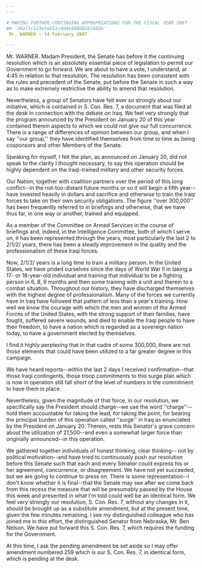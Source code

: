 ```yaml
---
---

# MAKING FURTHER CONTINUING APPROPRIATIONS FOR THE FISCAL YEAR 2007
## `20af3c123e3a651cdd4e400d8167483b`
`Mr. WARNER — 14 February 2007`

---
```



Mr. WARNER. Madam President, the Senate has before it the continuing 
resolution which is an absolutely essential piece of legislation to 
permit our Government to go forward. We are about to have a vote, I 
understand, at 4:45 in relation to that resolution. The resolution has 
been consistent with the rules and precedent of the Senate, put before 
the Senate in such a way as to make extremely restrictive the ability 
to amend that resolution.

Nevertheless, a group of Senators have felt ever so strongly about 
our initiative, which is contained in S. Con. Res. 7, a document that 
was filed at the desk in connection with the debate on Iraq. We feel 
very strongly that the program announced by the President on January 20 
of this year contained therein aspects to which we could not give our 
full concurrence. There is a range of differences of opinion between 
our group, and when I say ''our group,'' they have identified 
themselves from time to time as being cosponsors and other Members of 
the Senate.



Speaking for myself, I felt the plan, as announced on January 20, did 
not speak to the clarity I thought necessary, to say this operation 
should be highly dependent on the Iraqi-trained military and other 
security forces.

Our Nation, together with coalition partners over the period of this 
long conflict--in the not-too-distant future months or so it will begin 
a fifth year--have invested heavily in dollars and sacrifice and 
otherwise to train the Iraqi forces to take on their own security 
obligations. The figure ''over 300,000'' has been frequently referred 
to in briefings and otherwise, that we have thus far, in one way or 
another, trained and equipped.

As a member of the Committee on Armed Services in the course of 
briefings and, indeed, in the Intelligence Committee, both of which I 
serve on, it has been represented through the years, most particularly 
the last 2 to 2/1/2/ years, there has been a steady improvement in the 
quality and the professionalism of these Iraqi forces.

Now, 2/1/2/ years is a long time to train a military person. In the 
United States, we have prided ourselves since the days of World War II 
in taking a 17- or 18-year-old individual and training that individual 
to be a fighting person in 6, 8, 9 months and then some training with a 
unit and therein to a combat situation. Throughout our history, they 
have discharged themselves with the highest degree of professionalism. 
Many of the forces we currently have in Iraq have followed that pattern 
of less than a year's training. How well we know the courage with which 
the men and women of the Armed Forces of the United States, with the 
strong support of their families, have fought, suffered severe wounds, 
and died to enable the Iraqi people to have their freedom, to have a 
nation which is regarded as a sovereign nation today, to have a 
government elected by themselves.

I find it highly perplexing that in that cadre of some 300,000, there 
are not those elements that could have been utilized to a far greater 
degree in this campaign.

We have heard reports--within the last 2 days I received 
confirmation--that those Iraqi contingents, those troop commitments to 
this surge plan which is now in operation still fall short of the level 
of numbers in the commitment to have them in place.

Nevertheless, given the magnitude of that force, in our resolution, 
we specifically say the President should charge--we use the word 
''charge''--hold them accountable for taking the lead, for taking the 
point, for bearing the principal burden of this operation called 
''surge'' in Iraq as enunciated by the President on January 20. 
Therein, rests this Senator's grave concern about the utilization of 
21,500--and even a somewhat larger force than originally announced--in 
this operation.

We gathered together individuals of honest thinking, clear thinking--
not by political motivation--and have tried to continuously push our 
resolution before this Senate such that each and every Senator could 
express his or her agreement, concurrence, or disagreement. We have not 
yet succeeded, but we are going to continue to press on. There is some 
representation--I don't know whether it is final--that the Senate may 
see after we come back from this recess the measure that will be 
presumably passed by the House this week and presented in what I'm told 
could well be an identical form. We feel very strongly our resolution, 
S. Con. Res. 7, without any changes in it, should be brought up as a 
substitute amendment, but at the present time, given the few minutes 
remaining, I see my distinguished colleague who has joined me in this 
effort, the distinguished Senator from Nebraska, Mr. Ben Nelson. We 
have put forward this S. Con. Res. 7, which requires the funding for 
the Government.

At this time, I ask the pending amendment be set aside so I may offer 
amendment numbered 259 which is our S. Con. Res. 7, in identical form, 
which is pending at the desk.